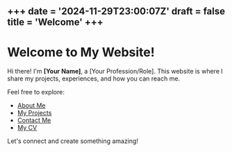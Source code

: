 +++
date = '2024-11-29T23:00:07Z'
draft = false
title = 'Welcome'
+++
---
# Welcome to My Website!

Hi there! I'm **[Your Name]**, a [Your Profession/Role]. This website is where I share my projects, experiences, and how you can reach me.

Feel free to explore:
- [About Me](/about/)
- [My Projects](/projects/)
- [Contact Me](/contact/)
- [My CV](https://stuffbymax.me/cv/)

Let's connect and create something amazing!
